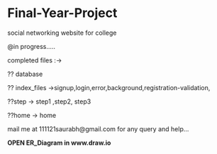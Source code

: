 # Final-Year-Project
 social networking website for college
 
 @in progress.....
 
 completed files :-> 
 
 ?? database
 
 ?? index_files ->signup,login,error,background,registration-validation,
 
 ??step -> step1 ,step2, step3
 
 ??home -> home


<p>
 mail me at 111121saurabh@gmail.com for any query and help...
 </p>

<b>
 OPEN ER_Diagram in www.draw.io
 </b>
